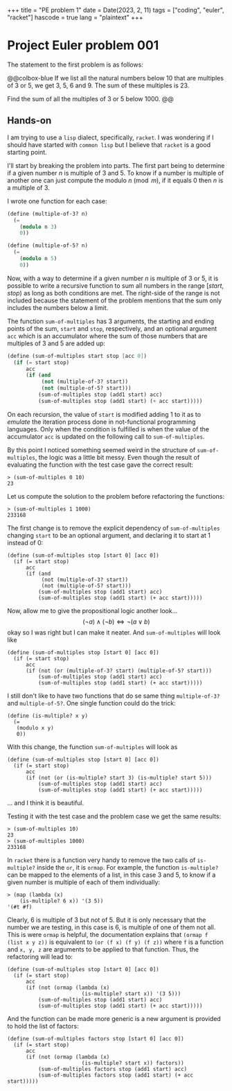 +++
title = "PE problem 1"
date = Date(2023, 2, 11)
tags = ["coding", "euler", "racket"]
hascode = true
lang = "plaintext"
+++

# Project Euler problem 001

The statement to the first problem is as follows:

@@colbox-blue
If we list all the natural numbers below 10 that are multiples of 3 or 5, we get 3, 5, 6 and 9. The sum of these multiples is 23.

Find the sum of all the multiples of 3 or 5 below 1000.
@@

## Hands-on

I am trying to use a `lisp` dialect, specifically, `racket`. I was wondering if I should have started with `common lisp` but I believe that `racket` is a good starting point.

I'll start by breaking the problem into parts. The first part being to determine if a given number $n$ is multiple of 3 and 5. To know if a number is multiple of another one can just compute the modulo $n \pmod m$, if it equals 0 then $n$ is a multiple of $3$.

I wrote one function for each case:

```scheme
(define (multiple-of-3? n)
  (= 
    (modulo n 3)
    0))

(define (multiple-of-5? n) 
  (=
    (modulo n 5)
    0))
```

Now, with a way to determine if a given number $n$ is multiple of 3 or 5, it is possible to write a recursive function to sum all numbers in the range $[start,stop)$ as long as both conditions are met. The right-side of the range is not included because the statement of the problem mentions that the sum only includes the numbers below a limit.

The function `sum-of-multiples` has 3 arguments, the starting and ending points of the sum, `start` and `stop`, respectively, and an optional argument `acc` which is an accumulator where the sum of those numbers that are multiples of 3 and 5 are added up:

```scheme
(define (sum-of-multiples start stop [acc 0])
  (if (= start stop)
      acc
      (if (and
           (not (multiple-of-3? start))
           (not (multiple-of-5? start)))
          (sum-of-multiples stop (add1 start) acc)
          (sum-of-multiples stop (add1 start) (+ acc start)))))
```

On each recursion, the value of `start` is modified adding 1 to it as to *emulate* the iteration process done in not-functional programming languages. Only when the condition is fulfilled is when the value of the accumulator `acc` is updated on the following call to `sum-of-multiples`.

By this point I noticed something seemed weird in the structure of `sum-of-multiples`, the logic was a little bit messy. Even though the result of evaluating the function with the test case gave the correct result:

```
> (sum-of-multiples 0 10)
23
```

Let us compute the solution to the problem before refactoring the functions:

```
> (sum-of-multiples 1 1000)
233168
```

The first change is to remove the explicit dependency of `sum-of-multiples` changing `start` to be an optional argument, and declaring it to start at 1 instead of 0:

```
(define (sum-of-multiples stop [start 0] [acc 0])
  (if (= start stop)
      acc
      (if (and
           (not (multiple-of-3? start))
           (not (multiple-of-5? start)))
          (sum-of-multiples stop (add1 start) acc)
          (sum-of-multiples stop (add1 start) (+ acc start)))))
```

Now, allow me to give the propositional logic another look...
$$
(\neg a) \land (\neg b) \Leftrightarrow \neg (a \lor b)
$$
okay so I was right but I can make it neater. And `sum-of-multiples` will look like

```
(define (sum-of-multiples stop [start 0] [acc 0])
  (if (= start stop)
      acc
      (if (not (or (multiple-of-3? start) (multiple-of-5? start)))
          (sum-of-multiples stop (add1 start) acc)
          (sum-of-multiples stop (add1 start) (+ acc start)))))
```

I still don't like to have two functions that do se same thing `multiple-of-3?` and `multiple-of-5?`. One single function could do the trick:

```
(define (is-multiple? x y)
  (=
   (modulo x y)
   0))
```

With this change, the function `sum-of-multiples` will look as

```
(define (sum-of-multiples stop [start 0] [acc 0])
  (if (= start stop)
      acc
      (if (not (or (is-multiple? start 3) (is-multiple? start 5)))
          (sum-of-multiples stop (add1 start) acc)
          (sum-of-multiples stop (add1 start) (+ acc start)))))
```

... and I think it is beautiful.

Testing it with the test case and the problem case we get the same results:

```
> (sum-of-multiples 10)
23
> (sum-of-multiples 1000)
233168
```

In `racket` there is a function very handy to remove the two calls of `is-multiple?` inside the `or`, it is `ormap`. For example, the function `is-multiple?` can be mapped to the elements of a list, in this case 3 and 5, to know if a given number is multiple of each of them individually:

```
> (map (lambda (x)
	(is-multiple? 6 x)) '(3 5))
'(#t #f)
```

Clearly, 6 is multiple of 3 but not of 5. But it is only necessary that the number we are testing, in this case is 6, is multiple of one of them not all. This is were `ormap` is helpful, the documentation explains that `(ormap f (list x y z))` is equivalent to `(or (f x) (f y) (f z))` where `f` is a function and `x, y, z` are arguments to be applied to that function. Thus, the refactoring will lead to:

```
(define (sum-of-multiples stop [start 0] [acc 0])
  (if (= start stop)
      acc
      (if (not (ormap (lambda (x)
                        (is-multiple? start x)) '(3 5)))
          (sum-of-multiples stop (add1 start) acc)
          (sum-of-multiples stop (add1 start) (+ acc start)))))
```

And the function can be made more generic is a new argument is provided to hold the list of factors:

```
(define (sum-of-multiples factors stop [start 0] [acc 0])
  (if (= start stop)
      acc
      (if (not (ormap (lambda (x)
                        (is-multiple? start x)) factors))
          (sum-of-multiples factors stop (add1 start) acc)
          (sum-of-multiples factors stop (add1 start) (+ acc start)))))
```

